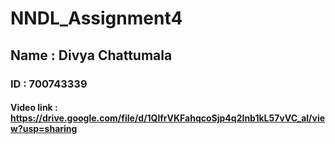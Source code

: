 # NNDL_Assignment4
## Name : Divya Chattumala 
### ID : 700743339
#### Video link : https://drive.google.com/file/d/1QlfrVKFahqcoSjp4q2Inb1kL57vVC_al/view?usp=sharing
